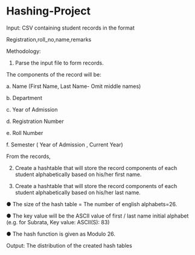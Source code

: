 # Hashing-Project
Input: CSV containing student records in the format

Registration,roll_no,name,remarks

Methodology:
1) Parse the input file to form records.

The components of the record will be:

a. Name (First Name, Last Name- Omit middle names)

b. Department

c. Year of Admission

d. Registration Number

e. Roll Number

f. Semester ( Year of Admission , Current Year)

From the records,

2) Create a hashtable that will store the record components of each student
alphabetically based on his/her first name.

3) Create a hashtable that will store the record components of each student
alphabetically based on his/her last name.

● The size of the hash table = The number of english alphabets=26.

● The key value will be the ASCII value of first / last name initial alphabet (e.g. for Subrata,
Key value: ASCII(S): 83)

● The hash function is given as Modulo 26.

Output: The distribution of the created hash tables
